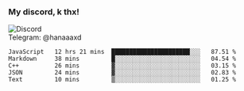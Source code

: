 ### My discord, k thx!
![Discord](https://discord.c99.nl/widget/theme-2/157109933857439744.png)
<br>Telegram: @hanaaaxd



<!--START_SECTION:waka-->
```text
JavaScript   12 hrs 21 mins  ██████████████████████░░░   87.51 % 
Markdown     38 mins         █░░░░░░░░░░░░░░░░░░░░░░░░   04.54 % 
C++          26 mins         ▓░░░░░░░░░░░░░░░░░░░░░░░░   03.15 % 
JSON         24 mins         ▓░░░░░░░░░░░░░░░░░░░░░░░░   02.83 % 
Text         10 mins         ▒░░░░░░░░░░░░░░░░░░░░░░░░   01.25 % 
```
<!--END_SECTION:waka-->
